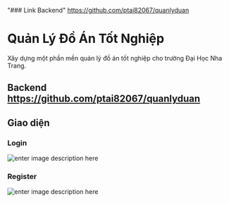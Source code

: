 
"### Link Backend" https://github.com/ptai82067/quanlyduan
# Quản Lý Đồ Án Tốt Nghiệp
Xây dựng một phần mền quản lý đồ án tốt nghiệp cho trường Đại Học Nha Trang.
## Backend https://github.com/ptai82067/quanlyduan
## Giao diện
### Login
![enter image description here](https://files.catbox.moe/0cwors.png)
### Register
![enter image description here](https://files.catbox.moe/qjzd3u.png)